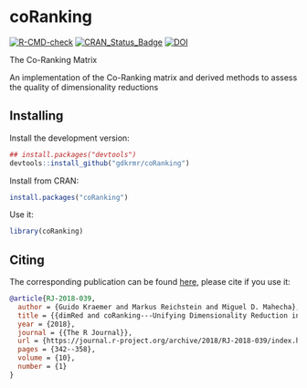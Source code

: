 # coRanking
[![R-CMD-check](https://github.com/gdkrmr/coRanking/actions/workflows/R-CMD-check.yaml/badge.svg)](https://github.com/gdkrmr/coRanking/actions/workflows/R-CMD-check.yaml)
[![CRAN\_Status\_Badge](http://www.r-pkg.org/badges/version/coRanking)](https://cran.r-project.org/package=coRanking)
[![DOI](https://zenodo.org/badge/DOI/10.5281/zenodo.3365908.svg)](https://doi.org/10.5281/zenodo.3365908)

The Co-Ranking Matrix

An implementation of the Co-Ranking matrix and derived methods to
assess the quality of dimensionality reductions

## Installing

Install the development version:
```R
## install.packages("devtools")
devtools::install_github("gdkrmr/coRanking")
```

Install from CRAN:
```R
install.packages("coRanking")
```

Use it:
```R
library(coRanking)
```

## Citing
The corresponding publication can be found
[here](https://journal.r-project.org/archive/2018/RJ-2018-039/index.html "dimRed
and coRanking - Unifying Dimensionality Reduction in R"), please cite if you use
it:

```bibtex
@article{RJ-2018-039,
  author = {Guido Kraemer and Markus Reichstein and Miguel D. Mahecha},
  title = {{dimRed and coRanking---Unifying Dimensionality Reduction in R}},
  year = {2018},
  journal = {{The R Journal}},
  url = {https://journal.r-project.org/archive/2018/RJ-2018-039/index.html},
  pages = {342--358},
  volume = {10},
  number = {1}
}
```
